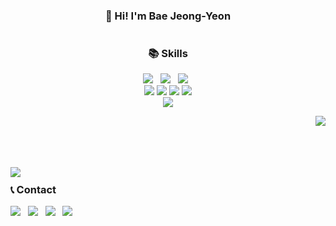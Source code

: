 <div align="center">
  <h3> 👻 Hi! I'm Bae Jeong-Yeon </h3>
  
  #
  ### 📚 Skills
  <p>
    <img src="https://img.shields.io/badge/Python-14354C?style=for-the-badge&logo=python&logoColor=white"/> &nbsp 
    <img src="https://img.shields.io/badge/Java-ED8B00?style=for-the-badge&logo=openjdk&logoColor=white"/> &nbsp
    <img src="https://img.shields.io/badge/Spring-6DB33F?style=for-the-badge&logo=spring&logoColor=white"/> &nbsp
    <br/>
    <img src="https://img.shields.io/badge/HTML5-E34F26?style=for-the-badge&logo=html5&logoColor=white"/>
  <img src="https://img.shields.io/badge/CSS3-1572B6?style=for-the-badge&logo=css3&logoColor=white"/>
  <img src="https://img.shields.io/badge/JavaScript-F7DF1E?style=for-the-badge&logo=javascript&logoColor=white"/></a>
  <img src="https://img.shields.io/badge/Typescript-3178C6?style=for-the-badge&logo=typescript&logoColor=white"/>
      <br/>
  <img src="https://img.shields.io/badge/react-%2361DAFB.svg?&style=for-the-badge&logo=react&logoColor=white" />
  </p>
  



<div align="center">

  <img align="right" src="https://github-readme-stats.vercel.app/api?username=bluishflame&show_icons=true&theme=transparent&hide="/>


  
<br />
<br />
<br />
</div>
</div>

<br />

<img align="left" src="https://github-readme-stats.vercel.app/api/top-langs/?username=jjinueng&theme=transparent&exclude_repo=Computer-Science-Engineering&layout=compact&langs_count=10"/></a>


  #
  ### 📞 Contact</b></h3>
  <p>
    <a href="mailto:osjkate611@gmail.com"><img src="https://img.shields.io/badge/Gmail-EA4335?style=flat-square&logo=Gmail&logoColor=white"/></a> &nbsp
    <a href="https://www.linkedin.com/in/osjkate611/"><img src="https://img.shields.io/badge/LinkedIn-0A66C2?style=flat-square&logo=LinkedIn&logoColor=white"/></a> &nbsp
    <a href="https://www.instagram.com/_numbereal?igsh=MTh3dHV0OGg5eGVzcQ==/"><img src="https://img.shields.io/badge/instagram-E4405F?style=flat-square&logo=instagram&logoColor=white"/></a> &nbsp
    <a href="https://littlebitawesome.tistory.com/"><img src="https://img.shields.io/badge/Tec_Blog-7A86B6?style=flat-square&logo=Tistory&logoColor=white&link=https://littlebitawesome.tistory.com//"></a>&nbsp
  </p>
</div>

<br />
<br />
<br /><br /><br />
